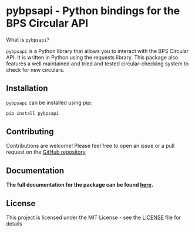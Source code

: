 # pybpsapi - Python bindings for the BPS Circular API

What is `pybpsapi`?

`pybpsapi` is a Python library that allows you to interact with the BPS Circular API. It is written in Python using the requests library.
This package also features a well maintained and tried and tested circular-checking system to check for new circulars.

## Installation

`pybpsapi` can be installed using pip:

```bash
pip install pybpsapi
```

## Contributing

Contributions are welcome! Please feel free to open an issue or a pull request on the [GitHub repository](https://bpsapi.rajtech.me/r/python-package)


## Documentation

**The full documentation for the package can be found [here](https://bpsapi.rajtech.me/docs/category/python-package).**

## License

This project is licensed under the MIT License - see the [LICENSE](https://bpsapi.rajtech.me/r/python-package/blob/master/LICENSE) file for details
